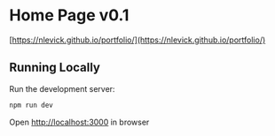 # Home Page v0.1


[https://nlevick.github.io/portfolio/](https://nlevick.github.io/portfolio/)

## Running Locally

Run the development server:

```bash
npm run dev
```

Open [http://localhost:3000](http://localhost:3000) in browser
